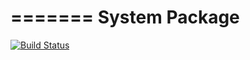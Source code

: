 =======
System Package
=======

[![Build Status](https://travis-ci.org/Molajo/IoC.png?branch=master)](https://travis-ci.org/Molajo/System)

